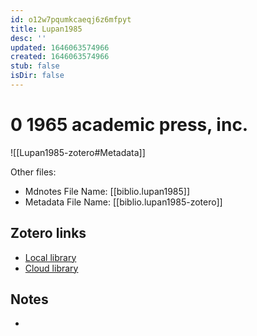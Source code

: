 ```yaml
---
id: o12w7pqumkcaeqj6z6mfpyt
title: Lupan1985
desc: ''
updated: 1646063574966
created: 1646063574966
stub: false
isDir: false
---
```

# 0 1965 academic press, inc.

![[Lupan1985-zotero#Metadata]]

Other files:
* Mdnotes File Name: [[biblio.lupan1985]]
* Metadata File Name: [[biblio.lupan1985-zotero]]

##  Zotero links
* [Local library](zotero://select/items/1_H7Z6K2Z8)
* [Cloud library](http://zotero.org/users/7593438/items/H7Z6K2Z8)

## Notes
- 
